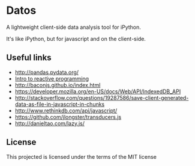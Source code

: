 # Datos

A lightweight client-side data analysis tool for iPython.

It's like iPython, but for javascript and on the client-side.


## Useful links

- http://pandas.pydata.org/
- [Intro to reactive programming](https://gist.github.com/staltz/868e7e9bc2a7b8c1f754)
- http://baconjs.github.io/index.html
- https://developer.mozilla.org/en-US/docs/Web/API/IndexedDB_API
- http://stackoverflow.com/questions/19287586/save-client-generated-data-as-file-in-javascript-in-chunks
- http://www.rethinkdb.com/api/javascript/
- https://github.com/jlongster/transducers.js
- http://danieltao.com/lazy.js/

## License

This projected is licensed under the terms of the MIT license

